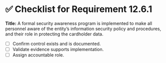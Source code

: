 # ✅ Checklist for Requirement 12.6.1

**Title:** A formal security awareness program is implemented to make all personnel aware of the entity’s information security policy and procedures, and their role in protecting the cardholder data.

- [ ] Confirm control exists and is documented.
- [ ] Validate evidence supports implementation.
- [ ] Assign accountable role.
